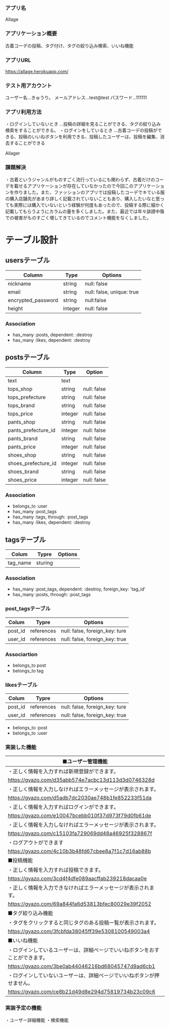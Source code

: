 ### アプリ名
 Allage
### アプリケーション概要
古着コーデの投稿、タグ付け、タグの絞り込み検索、いいね機能
### アプリURL
 https://allage.herokuapp.com/
### テスト用アカウント
ユーザー名…きゅうり。
メールアドレス…test@test
パスワード…111111
### アプリ利用方法
・ログインしていないとき
…投稿の詳細を見ることができる、タグの絞り込み検索をすることができる。
・ログインをしているとき
…古着コーデの投稿ができる、投稿のいいねボタンを利用できる、投稿したユーザーは、投稿を編集、消去することができる

Allager
### 課題解決
・古着というジャンルがものすごく流行っているにも関わらず、古着だけのコーデを載せるアプリケーションが存在していなかったので今回このアプリケーションを作りました。また、ファッションのアプリでは投稿したコーデでキている服の購入店舗先があまり詳しく記載されていないこともあり、購入したいなと思っても実際には購入でいないという経験が何度もあったので、投稿する際に細かく記載してもらうようにカラムの量を多くしました。また、最近では年々誹謗中傷での被害がものすごく増してきているのでコメント機能をなくしました。
# テーブル設計

## usersテーブル
|Column                      | Type |Options                        |
|------------------------------ | -------- | ------------------------------ |
| nickname                  | string | null: false                    |
| email                        | string | null: false, unique: true |
| encrypted_password | string | null:false                     |
| height                       | integer | null: false                  |

### Association
  - has_many :posts, dependent: :destroy
  - has_many :likes, dependent: :destroy


## postsテーブル
| Column                 | Type          | Option      |
| -------------------------- | -------------  | -------------- |
| text                       | text           |                |
| tops_shop              | string       | null: false |
| tops_prefecture     | string       | null: false  |
| tops_brand             | string      | null: false  |
| tops_price               | integer    |null: false  |
| pants_shop              | string     |null: false |
| pants_prefecture_id | integer   | null: false |
| pants_brand             | string    | null: false |
| pants_price              | integer | null: false |
| shoes_shop              | string   | null: false |
| shoes_prefecture_id | integer | null: false |
| shoes_brand            | string   | null: false |
| shoes_price             | integer | null: false |



### Association
 - belongs_to :user
 - has_many :post_tags
 - has_many :tags, through: :post_tags
 -  has_many :likes, dependent: :destroy

 ## tagsテーブル
| Colum      | Typre     | Options                           |
| ------------- | ----------- | ------------------------------------ |
| tag_name| sturing  |                                          |

 ### Association
  - has_many :post_tags, dependent: :destroy, foreign_key: 'tag_id'
  -  has_many :posts, through: :post_tags
### post_tagsテーブル
| Colum | Typre | Options |
| --------- | ---------------- | ---------------------------------- |
| post_id | references | null: false, foreign_key: ture |
| user_id | references | null: false, foreign_key: true |

### Associartion
- belongs_to post
- belongs_to tag

### likesテーブル
| Colum  | Typre         | Options                              |
| ---------- | --------------- | -------------------------------------- |
| post_id | references | null: false, foreign_key: ture |
| user_id | references | null: false, foreign_key: true |

  - belongs_to :post
  -  belongs_to :user

  ### 実装した機能
|■ユーザー管理機能 |
| ------------------------------------------------------------------------------------ |
|・正しく情報を入力すれば新規登録ができます。|
| https://gyazo.com/d35abb574e7acbc13d113d3d0746328d |
|・正しく情報を入力しなければエラーメッセージが表示されます。|
| https://gyazo.com/d5adb7dc2030ae748b1fe852233f51da |
| ・正しく情報を入力すればログインができます。|
|  https://gyazo.com/e10047bcebb010f37d973f79d0fb61de  |
| ・正しく情報を入力しなければエラーメッセージが表示されます。 |
|  https://gyazo.com/c15103fa729069dd48a46925f328867f |
| ・ログアウトができます |
|  https://gyazo.com/4c10b3b48fd67cbee8a7f1c7d16ab88b |
|  ■投稿機能 |
| ・正しく情報を入力すれば投稿できます。|
|  https://gyazo.com/3cd4f4dfe089aacffab239218dacaa0e |
| ・正しく情報を入力できなければエラーメッセージが表示されます。 |
|  https://gyazo.com/69a844fa6d53813bfec80029e39f2052 |
|  ■タグ絞り込み機能 |
|  ・タグをクリックすると同じタグのある投稿一覧が表示されます。 |
|  https://gyazo.com/3fcbfda38045ff39e5308100549003a4 |
|  ■いいね機能 |
| ・ログインしているユーザーは、詳細ページでいいねボタンをおすことができます。 |
|  https://gyazo.com/3be0ab44046216bd68045747d9ad6cb1 |
| ・ログインしていないユーザーは、詳細ページでいいねボタンが押せません。 |
|  https://gyazo.com/ce8b21d49d8e294d75819734b23c09c6 |
  ### 実装予定の機能
 ・ユーザー詳細機能
 ・検索機能


